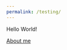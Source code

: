 ```yaml
---
permalink: /testing/
---
```

Hello World!

[About me][aboutMeLink]

[aboutMeLink]: https://usernamethatisnttaken.github.io/ProjectsPortfolio/about